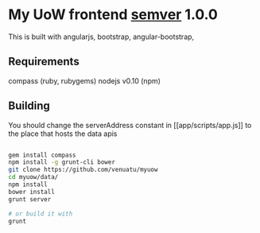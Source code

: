 # My UoW frontend [semver](http://semver.org/) 1.0.0

This is built with angularjs, bootstrap, angular-bootstrap, 

## Requirements

compass (ruby, rubygems)
nodejs v0.10 (npm)

## Building

You should change the serverAddress constant in [[app/scripts/app.js]] to the place that hosts the data apis

~~~~~sh

gem install compass
npm install -g grunt-cli bower
git clone https://github.com/venuatu/myuow
cd myuow/data/
npm install
bower install
grunt server

# or build it with
grunt

~~~~~
